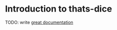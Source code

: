 # Introduction to thats-dice

TODO: write [great documentation](http://jacobian.org/writing/what-to-write/)
